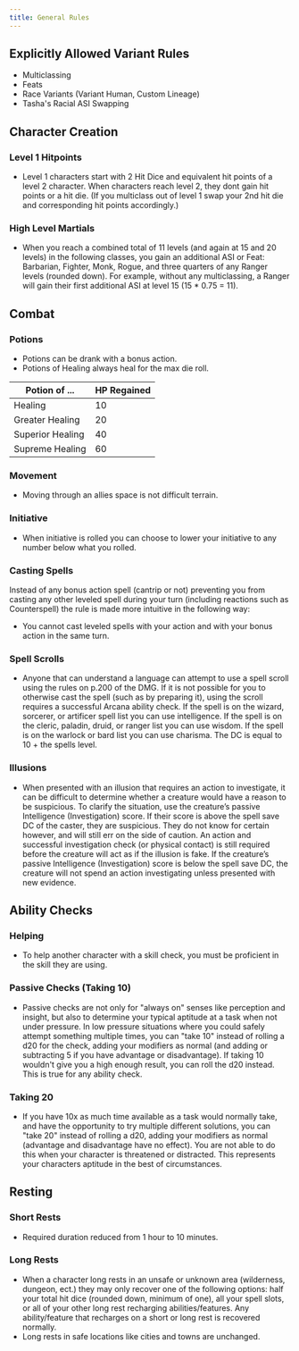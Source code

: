 ```yaml
---
title: General Rules
---
```


## Explicitly Allowed Variant Rules
- Multiclassing
- Feats
- Race Variants (Variant Human, Custom Lineage)
- Tasha's Racial ASI Swapping

## Character Creation
### Level 1 Hitpoints
- Level 1 characters start with 2 Hit Dice and equivalent hit points of a level 2 character. When characters reach level 2, they dont gain hit points or a hit die. (If you multiclass out of level 1 swap your 2nd hit die and corresponding hit points accordingly.)

### High Level Martials
- When you reach a combined total of 11 levels (and again at 15 and 20 levels) in the following classes, you gain an additional ASI or Feat: Barbarian, Fighter, Monk, Rogue, and three quarters of any Ranger levels (rounded down). For example, without any multiclassing, a Ranger will gain their first additional ASI at level 15 (15 * 0.75 = 11).

## Combat
### Potions
- Potions can be drank with a bonus action.
- Potions of Healing always heal for the max die roll.

| Potion of ... | HP Regained |
| ----------- | ----------- |
| Healing | 10 |
| Greater Healing | 20 |
| Superior Healing | 40 |
| Supreme Healing | 60 |

### Movement
- Moving through an allies space is not difficult terrain.

### Initiative
- When initiative is rolled you can choose to lower your initiative to any number below what you rolled.

### Casting Spells
Instead of any bonus action spell (cantrip or not) preventing you from casting any other leveled spell during your turn (including reactions such as Counterspell) the rule is made more intuitive in the following way:
- You cannot cast leveled spells with your action and with your bonus action in the same turn.

### Spell Scrolls
- Anyone that can understand a language can attempt to use a spell scroll using the rules on p.200 of the DMG. If it is not possible for you to otherwise cast the spell (such as by preparing it), using the scroll requires a successful Arcana ability check. If the spell is on the wizard, sorcerer, or artificer spell list you can use intelligence. If the spell is on the cleric, paladin, druid, or ranger list you can use wisdom. If the spell is on the warlock or bard list you can use charisma. The DC is equal to 10 + the spells level.

### Illusions
- When presented with an illusion that requires an action to investigate, it can be difficult to determine whether a creature would have a reason to be suspicious. To clarify the situation, use the creature’s passive Intelligence (Investigation) score. If their score is above the spell save DC of the caster, they are suspicious. They do not know for certain however, and will still err on the side of caution. An action and successful investigation check (or physical contact) is still required before the creature will act as if the illusion is fake. If the creature’s passive Intelligence (Investigation) score is below the spell save DC, the creature will not spend an action investigating unless presented with new evidence.

## Ability Checks
### Helping
- To help another character with a skill check, you must be proficient in the skill they are using.

### Passive Checks (Taking 10)
- Passive checks are not only for "always on" senses like perception and insight, but also to determine your typical aptitude at a task when not under pressure. In low pressure situations where you could safely attempt something multiple times, you can "take 10" instead of rolling a d20 for the check, adding your modifiers as normal (and adding or subtracting 5 if you have advantage or disadvantage). If taking 10 wouldn't give you a high enough result, you can roll the d20 instead. This is true for any ability check.

### Taking 20
- If you have 10x as much time available as a task would normally take, and have the opportunity to try multiple different solutions, you can "take 20" instead of rolling a d20, adding your modifiers as normal (advantage and disadvantage have no effect). You are not able to do this when your character is threatened or distracted. This represents your characters aptitude in the best of circumstances.

## Resting
### Short Rests
- Required duration reduced from 1 hour to 10 minutes.

### Long Rests
- When a character long rests in an unsafe or unknown area (wilderness, dungeon, ect.) they may only recover one of the following options: half your total hit dice (rounded down, minimum of one), all your spell slots, or all of your other long rest recharging abilities/features. Any ability/feature that recharges on a short or long rest is recovered normally.
- Long rests in safe locations like cities and towns are unchanged.
